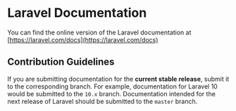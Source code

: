 # Laravel Documentation

You can find the online version of the Laravel documentation
at [https://laravel.com/docs](https://laravel.com/docs)

## Contribution Guidelines

If you are submitting documentation for the **current stable release**, submit
it to the corresponding branch. For example, documentation for Laravel 10 would
be submitted to the `10.x` branch. Documentation intended for the next release
of Laravel should be submitted to the `master` branch.
